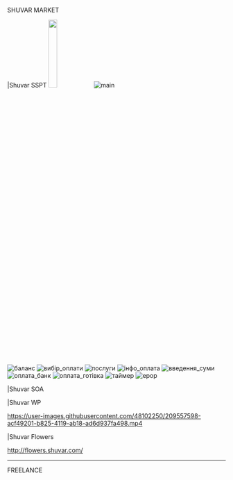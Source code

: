 SHUVAR MARKET

|Shuvar SSPT
<img src="https://user-images.githubusercontent.com/48102250/209557021-cfdce3c4-e927-4f71-bc25-b609e6439a92.png" height="20%" width="20%" >
![main](https://user-images.githubusercontent.com/48102250/209557021-cfdce3c4-e927-4f71-bc25-b609e6439a92.png)
<div>

![баланс](https://user-images.githubusercontent.com/48102250/209557040-0612da29-a8b3-4311-9462-6ad2867c7895.PNG)
![вибір_оплати](https://user-images.githubusercontent.com/48102250/209557069-55fddb1b-42fc-440d-9f96-698dce87bdf1.PNG)
![послуги](https://user-images.githubusercontent.com/48102250/209557048-ffb2efaf-8b31-44c0-b9e6-de4acec25c66.PNG)
![інфо_оплата](https://user-images.githubusercontent.com/48102250/209557107-413a7888-5cd9-4f31-9dcb-f940830e2307.PNG)
![введення_суми](https://user-images.githubusercontent.com/48102250/209557130-5466891e-7125-4eb1-a403-45d364ba8bb9.PNG)
![оплата_банк](https://user-images.githubusercontent.com/48102250/209557135-b98a8750-1a23-4a2f-a0f8-524808f0af1e.PNG)
![оплата_готівка](https://user-images.githubusercontent.com/48102250/209557147-04f1cdcb-7883-4e0b-90b0-f904c04dc461.PNG)
![таймер](https://user-images.githubusercontent.com/48102250/209557140-fe536027-2a87-48d6-9247-26a3e0905f1a.PNG)
![ерор](https://user-images.githubusercontent.com/48102250/209557059-4712e161-1e2f-4fd7-a176-a03d073c32cf.PNG)

|Shuvar SOA

|Shuvar WP

https://user-images.githubusercontent.com/48102250/209557598-acf49201-b825-4119-ab18-ad6d937fa498.mp4

|Shuvar Flowers

http://flowers.shuvar.com/

-------------------------------------------------------------------------------------------------------------------------------------------------------------------------
FREELANCE 
